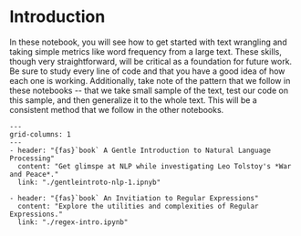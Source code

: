 # Introduction

In these notebook, you will see how to get started with text wrangling and taking simple metrics like word frequency from a large text. These skills, though very straightforward, will be critical as a foundation for future work. Be sure to study every line of code and that you have a good idea of how each one is working. Additionally, take note of the pattern that we follow in these notebooks -- that we take small sample of the text, test our code on this sample, and then generalize it to the whole text. This will be a consistent method that we follow in the other notebooks.

```{gallery-grid}
---
grid-columns: 1
---
- header: "{fas}`book` A Gentle Introduction to Natural Language Processing"
  content: "Get glimspe at NLP while investigating Leo Tolstoy's *War and Peace*."
  link: "./gentleintroto-nlp-1.ipnyb"

- header: "{fas}`book` An Invitiation to Regular Expressions"
  content: "Explore the utilities and complexities of Regular Expressions."
  link: "./regex-intro.ipynb"
```
